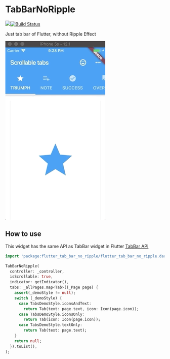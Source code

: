 # TabBarNoRipple
[![](https://img.shields.io/pub/v/flutter_tab_bar_no_ripple.svg)](https://pub.dartlang.org/packages/flutter_tab_bar_no_ripple)[![Build Status](https://travis-ci.org/datvo0110/flutter_tab_bar_no_ripple.svg?branch=master)](https://travis-ci.org/datvo0110/flutter_tab_bar_no_ripple)

Just tab bar of Flutter, without Ripple Effect

![](demo.gif)


## How to use
This widget has the same API as TabBar widget in Flutter
[TabBar API](https://docs.flutter.io/flutter/material/TabBar-class.html)

```dart
import 'package:flutter_tab_bar_no_ripple/flutter_tab_bar_no_ripple.dart';
```

```dart
TabBarNoRipple(
  controller: _controller,
  isScrollable: true,
  indicator: getIndicator(),
  tabs: _allPages.map<Tab>((_Page page) {
    assert(_demoStyle != null);
    switch (_demoStyle) {
      case TabsDemoStyle.iconsAndText:
        return Tab(text: page.text, icon: Icon(page.icon));
      case TabsDemoStyle.iconsOnly:
        return Tab(icon: Icon(page.icon));
      case TabsDemoStyle.textOnly:
        return Tab(text: page.text);
    }
    return null;
  }).toList(),
);

```